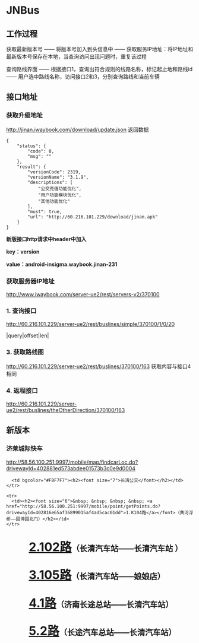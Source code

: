 # JNBus


## 工作过程
获取最新版本号 —— 将版本号加入到头信息中 —— 获取服务IP地址：将IP地址和最新版本号保存在本地，当查询访问出现问题时，重复该过程

查询路线界面 —— 根据接口1，查询出符合规则的线路名称，标记起止地和路线id —— 用户选中路线名称，访问接口2和3，分别查询路线和当前车辆

## 接口地址
### 获取升级地址
http://jinan.iwaybook.com/download/update.json
返回数据
```
{
    "status": {
        "code": 0,
        "msg": ""
    },
    "result": {
        "versionCode": 2319,
        "versionName": "3.1.9",
        "descriptions": [
            "公交充值功能优化",
            "用户功能模块优化",
            "其他功能优化"
        ],
        "must": true,
        "url": "http://60.216.101.229/download/jinan.apk"
    }
}
```




**新版接口http请求中header中加入**

**key：version**

**value：android-insigma.waybook.jinan-231**


### 获取服务器IP地址
http://www.iwaybook.com/server-ue2/rest/servers-v2/370100



### 1. 查询接口
http://60.216.101.229/server-ue2/rest/buslines/simple/370100/1/0/20

|query|offset|len|



### 3. 获取路线图
http://60.216.101.229/server-ue2/rest/buslines/370100/163
	获取内容与接口4相同

### 4. 返程接口
http://60.216.101.229/server-ue2/rest/buslines/theOtherDirection/370100/163



## 新版本

### 济莱城际快车
http://58.56.100.251:9997/mobile/map/findcarLoc.do?drivewayId=402881ed573abdee01573b3c0e9d0004



      <td bgcolor="#FBF7F7"><h2><font size="7">长清公交</font></h2></td>
    </tr>
    
    <tr>
      <td><h2><font size="6">&nbsp; &nbsp; &nbsp; &nbsp; <a href="http://58.56.100.251:9997/mobile/point/getPoints.do?drivewayId=402816e65af36899015af4ad5cac01dd">1.K104路</a></font>（黄河浮桥——园博园北门）</h2></td>
    </tr>
<tr>
      <td><h2><font size="6">&nbsp; &nbsp; &nbsp; &nbsp; <a href="http://58.56.100.251:9997/mobile/point/getPoints.do?drivewayId=402816e65af36899015af46c3b5a00c9">2.102路</a></font>（长清汽车站——长清汽车站 ）</h2></td>
    </tr>
<tr>
      <td><h2><font size="6">&nbsp; &nbsp; &nbsp; &nbsp; <a href="http://58.56.100.251:9997/mobile/point/getPoints.do?drivewayId=402881f9591a3d7601591a8763900005">3.105路</a></font>（长清汽车站——娘娘店）</h2></td>
    </tr>
 <tr>
      <td><h2><font size="6">&nbsp; &nbsp; &nbsp; &nbsp; <a href="http://58.56.100.251:9997/mobile/point/getPoints.do?drivewayId=402881f9591a3d7601591ac2492a036f">4.1路</a></font>（济南长途总站——长清汽车站）</h2></td>
    </tr>
   <tr>
      <td><h2><font size="6">&nbsp; &nbsp; &nbsp; &nbsp; <a href="http://58.56.100.251:9997/mobile/point/getPoints.do?drivewayId=402881f9591aca4b01591ae50f490026">5.2路</a></font>（长途汽车总站——长清汽车站）</h2></td>